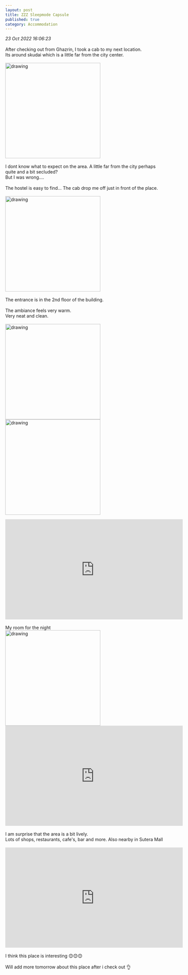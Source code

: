 ```yaml
---
layout: post
title: ZZZ Sleepmode Capsule
published: true
category: Accommodation
---
```

_23 Oct 2022 16:06:23_
<br>
<br>
After checking out from Ghazrin, I took a cab to my next location.
<br>
Its around skudai which is a little far from the city center.
<br>
<br>
<img src="https://drive.google.com/uc?export=view&id=10eP0EWy_aLAfDk453IMuCwq9j7AhvUGv" alt="drawing" width="300"/>
<br>
<br>
I dont know what to expect on the area. A little far from the city perhaps quite and a bit secluded?
<br>
But I was wrong....
<br>
<br>
The hostel is easy to find... The cab drop me off just in front of the place.
<br>
<br>
<img src="https://drive.google.com/uc?export=view&id=19Jr2VVHv-jUThs0KHJPv-d5z0OCEBwsY" alt="drawing" width="300"/>
<br>
<br>
The entrance is in the 2nd floor of the building.
<br>
<br>
The ambiance feels very warm.
<br>
Very neat and clean.
<br>
<br>
<img src="https://drive.google.com/uc?export=view&id=1Jwdg_Z4u20TpXA66Ko4X4-LyYfGO0HLM" alt="drawing" width="300"/> <img src="https://drive.google.com/uc?export=view&id=1lqQodtfS8Iffm8v_3iiVB4Ms0q_OgQQM" alt="drawing" width="300"/>
<br>
<iframe width="560" height="315"
src="https://www.youtube.com/embed/X3Gb8SOGM-Y"
frameborder="0" 
allow="accelerometer; autoplay; encrypted-media; gyroscope; picture-in-picture" 
allowfullscreen></iframe>
<br>
<br>
My room for the night
<br>
<img src="https://drive.google.com/uc?export=view&id=1m6exLCNY9cSFf-YnceMWHZuN5ylKKPdC" alt="drawing" width="300"/>
<br>
<iframe width="560" height="315"
src="https://www.youtube.com/embed/WxmizwBLUkY"
frameborder="0" 
allow="accelerometer; autoplay; encrypted-media; gyroscope; picture-in-picture" 
allowfullscreen></iframe>
<br>
<br>
I am surprise that the area is a bit lively.
<br>
Lots of shops, restaurants, cafe's, bar and more. Also nearby in Sutera Mall
<br>
<br>
<iframe width="560" height="315"
src="https://www.youtube.com/embed/C6ALdjCccE4"
frameborder="0" 
allow="accelerometer; autoplay; encrypted-media; gyroscope; picture-in-picture" 
allowfullscreen></iframe>
<br>
<br>
I think this place is interesting 😊😊😊
<br>
<br>
Will add more tomorrow about this place after i check out 👌

